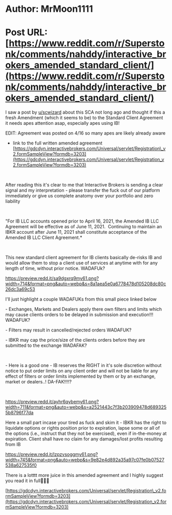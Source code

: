 # Author: MrMoon1111
# Post URL: [https://www.reddit.com/r/Superstonk/comments/nahddy/interactive_brokers_amended_standard_client/](https://www.reddit.com/r/Superstonk/comments/nahddy/interactive_brokers_amended_standard_client/)


I saw a post by [u/scwizard](https://www.reddit.com/user/scwizard/) about this SCA not long ago and thought if this a fresh Amendment (which it seems to be) to the Standard Client Agreement it needs apes attention asap, especially apes using IB!

EDIT: Agreement was posted on 4/16 so many apes are likely already aware

* link to the full written amended agreement [https://gdcdyn.interactivebrokers.com/Universal/servlet/Registration\_v2.formSampleView?formdb=3203](https://gdcdyn.interactivebrokers.com/Universal/servlet/Registration_v2.formSampleView?formdb=3203)

&#x200B;

After reading this it's clear to me that Interactive Brokers is sending a clear signal and my interpretation - please transfer the fuck out of our platform immediately or give us complete anatomy over your portfolio and zero liability

&#x200B;

"For IB LLC accounts opened prior to April 16, 2021, the Amended IB LLC Agreement will be effective as of June 11, 2021.  Continuing to maintain an IBKR account after June 11, 2021 shall constitute acceptance of the Amended IB LLC Client Agreement.\*

&#x200B;

This new standard client agreement for IB clients basically de-risks IB and would allow them to stop a client use of services at anytime with for any length of time, without prior notice. WADAFUk?

https://preview.redd.it/sa9dgxrq9my61.png?width=714&format=png&auto=webp&s=8a1aea5e0a6778478d105208dc80c26dc3a69c53

I'll just highlight a couple WADAFUKs from this small piece linked below

\- Exchanges, Markets and Dealers apply there own filters and limits which may cause clients orders to be delayed in submission and execution!!! WADAFUK?

\- Filters may result in cancelled/rejected orders WADAFUK?

\- IBKR may cap the price/size of the clients orders before they are submitted to the exchange WADAFAK?

&#x200B;

\- Here is a good one - IB reserves the RIGHT in it's sole discretion without notice to put order limits on any client order and will not be liable for any effect of filters or order limits implemented by them or by an exchange, market or dealers..! DA-FAK!!!!?

&#x200B;

https://preview.redd.it/ayhr6qybemy61.png?width=711&format=png&auto=webp&s=a2521443c7f3b203909478d6893255b8796f77da

Here a small part incase your tired as fuck and skim it - IBKR has the right to liquidate options or rights position prior to expiration, lapse some or all of the options (i.e., instruct that they not be exercised), even if in-the-money at expiration. Client shall have no claim for any damages/lost profits resulting from IB

https://preview.redd.it/lzpzvsoggmy61.png?width=745&format=png&auto=webp&s=9e82e4d892a35a97c07fe0b07527538a627535f0

There is a lotttt more juice in this amended agreement and I highly suggest you read it in full🚀🌚🔜

[https://gdcdyn.interactivebrokers.com/Universal/servlet/Registration\_v2.formSampleView?formdb=3203](https://gdcdyn.interactivebrokers.com/Universal/servlet/Registration_v2.formSampleView?formdb=3203)